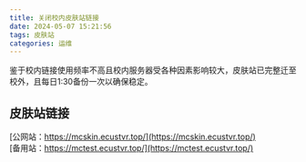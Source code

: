 ```yaml
---
title: 关闭校内皮肤站链接
date: 2024-05-07 15:21:56
tags: 皮肤站
categories: 运维
---
```

鉴于校内链接使用频率不高且校内服务器受各种因素影响较大，皮肤站已完整迁至校外，且每日1:30备份一次以确保稳定。

## 皮肤站链接
[公网站：https://mcskin.ecustvr.top/](https://mcskin.ecustvr.top/)  
[备用站：https://mctest.ecustvr.top/](https://mctest.ecustvr.top/)